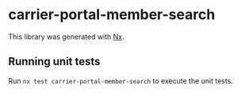 # carrier-portal-member-search

This library was generated with [Nx](https://nx.dev).

## Running unit tests

Run `nx test carrier-portal-member-search` to execute the unit tests.
